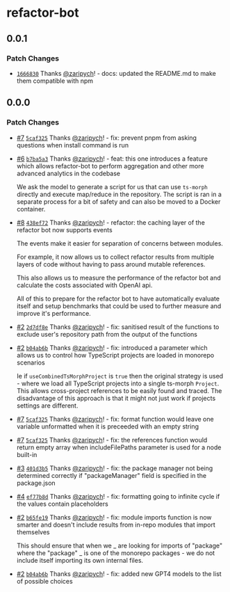 # refactor-bot

## 0.0.1

### Patch Changes

-   [`1666830`](https://github.com/zaripych/gpt-refactor-bot/commit/1666830c524a80f8811d6f55bc643420f28368b4) Thanks [@zaripych](https://github.com/zaripych)! - docs: updated the README.md to make them compatible with npm

## 0.0.0

### Patch Changes

-   [#7](https://github.com/zaripych/gpt-refactor-bot/pull/7) [`5caf325`](https://github.com/zaripych/gpt-refactor-bot/commit/5caf325099513b5dbe58d1fcc8b61bb060be5e14) Thanks [@zaripych](https://github.com/zaripych)! - fix: prevent pnpm from asking questions when install command is run

-   [#6](https://github.com/zaripych/gpt-refactor-bot/pull/6) [`b7ba5a3`](https://github.com/zaripych/gpt-refactor-bot/commit/b7ba5a375fb62cae6ce95ef1f8848694688c9a84) Thanks [@zaripych](https://github.com/zaripych)! - feat: this one introduces a feature which allows refactor-bot to perform aggregation and other more advanced analytics in the codebase

    We ask the model to generate a script for us that can use `ts-morph` directly and execute map/reduce in the repository. The script is ran in a separate process for a bit of safety and can also be moved to a Docker container.

-   [#8](https://github.com/zaripych/gpt-refactor-bot/pull/8) [`438ef72`](https://github.com/zaripych/gpt-refactor-bot/commit/438ef72319a914aa55bd1f9bba2523de7aba0b88) Thanks [@zaripych](https://github.com/zaripych)! - refactor: the caching layer of the refactor bot now supports events

    The events make it easier for separation of concerns between modules.

    For example, it now allows us to collect refactor results from multiple layers of code without having to pass around mutable references.

    This also allows us to measure the performance of the refactor bot and calculate the costs associated with OpenAI api.

    All of this to prepare for the refactor bot to have automatically evaluate itself and setup benchmarks that could be used to further measure and improve it's performance.

-   [#2](https://github.com/zaripych/gpt-refactor-bot/pull/2) [`2d7df8e`](https://github.com/zaripych/gpt-refactor-bot/commit/2d7df8e8d8aa66d3e3817e3865baee87556c2c70) Thanks [@zaripych](https://github.com/zaripych)! - fix: sanitised result of the functions to exclude user's repository path from the output of the functions

-   [#2](https://github.com/zaripych/gpt-refactor-bot/pull/2) [`b04ab6b`](https://github.com/zaripych/gpt-refactor-bot/commit/b04ab6bd8a6514ac41274b6eddfd54a34d61e5fb) Thanks [@zaripych](https://github.com/zaripych)! - fix: introduced a parameter which allows us to control how TypeScript projects are loaded in monorepo scenarios

    Ie if `useCombinedTsMorphProject` is `true` then the original strategy is used - where we load all TypeScript projects into a single ts-morph `Project`. This allows cross-project references to be easily found and traced. The disadvantage of this approach is that it might not just work if projects settings are different.

-   [#7](https://github.com/zaripych/gpt-refactor-bot/pull/7) [`5caf325`](https://github.com/zaripych/gpt-refactor-bot/commit/5caf325099513b5dbe58d1fcc8b61bb060be5e14) Thanks [@zaripych](https://github.com/zaripych)! - fix: format function would leave one variable unformatted when it is preceeded with an empty string

-   [#7](https://github.com/zaripych/gpt-refactor-bot/pull/7) [`5caf325`](https://github.com/zaripych/gpt-refactor-bot/commit/5caf325099513b5dbe58d1fcc8b61bb060be5e14) Thanks [@zaripych](https://github.com/zaripych)! - fix: the references function would return empty array when includeFilePaths parameter is used for a node built-in

-   [#3](https://github.com/zaripych/gpt-refactor-bot/pull/3) [`401d3b5`](https://github.com/zaripych/gpt-refactor-bot/commit/401d3b5a7094d614386cfe8213df4bc03b913f45) Thanks [@zaripych](https://github.com/zaripych)! - fix: the package manager not being determined correctly if "packageManager" field is specified in the package.json

-   [#4](https://github.com/zaripych/gpt-refactor-bot/pull/4) [`ef77b8d`](https://github.com/zaripych/gpt-refactor-bot/commit/ef77b8dea6125709d6faea03c3225f8dcd6fbd90) Thanks [@zaripych](https://github.com/zaripych)! - fix: formatting going to infinite cycle if the values contain placeholders

-   [#2](https://github.com/zaripych/gpt-refactor-bot/pull/2) [`b65fe19`](https://github.com/zaripych/gpt-refactor-bot/commit/b65fe194762509efa23687bce46f086a5d5740ab) Thanks [@zaripych](https://github.com/zaripych)! - fix: module imports function is now smarter and doesn't include results from in-repo modules that import themselves

    This should ensure that when we _ are looking for imports of "package" where the "package" _ is one of the monorepo packages - we do not include itself importing its own internal files.

-   [#2](https://github.com/zaripych/gpt-refactor-bot/pull/2) [`b04ab6b`](https://github.com/zaripych/gpt-refactor-bot/commit/b04ab6bd8a6514ac41274b6eddfd54a34d61e5fb) Thanks [@zaripych](https://github.com/zaripych)! - fix: added new GPT4 models to the list of possible choices
